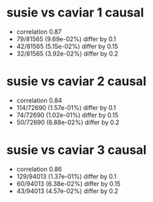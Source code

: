 # susie vs caviar  1 causal

- correlation 0.87
- 79/81565 (9.69e-02%) differ by 0.1
- 42/81565 (5.15e-02%) differ by 0.15
- 32/81565 (3.92e-02%) differ by 0.2


# susie vs caviar  2 causal

- correlation 0.84
- 114/72690 (1.57e-01%) differ by 0.1
- 74/72690 (1.02e-01%) differ by 0.15
- 50/72690 (6.88e-02%) differ by 0.2


# susie vs caviar  3 causal

- correlation 0.86
- 129/94013 (1.37e-01%) differ by 0.1
- 60/94013 (6.38e-02%) differ by 0.15
- 43/94013 (4.57e-02%) differ by 0.2


